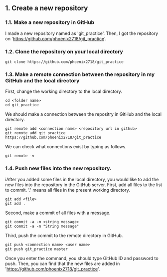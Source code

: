 ## 1. Create a new repository

### 1.1. Make a new repository in GitHub
I made a new repository named as 'git_practice'. Then, I got the repository on 'https://github.com/phoenix2718/git_practice'.  

### 1.2. Clone the repository on your local directory
```
git clone https://github.com/phoenix2718/git_practice
```

### 1.3. Make a remote connection between the repository in my GitHub and the local directory
First, change the working directory to the local directory.
```
cd <folder name>
cd git_practice
```
We should make a connection between the repositry in GitHub and the local directory.
```
git remote add <connection name> <repository url in github>
git remote add git_practice https://github.com/phoenix2718/git_practice
```
We can check what connections exist by typing as follows.
```
git remote -v
```

### 1.4. Push new files into the new repository.
iAfter you added some files in the local directory, you would like to add the new files into the repository in the GitHub server. 
First, add all files to the list to commit. '.' means all files in the present working directory.
```
git add <file>
git add .
```
Second, make a commit of all files with a message.
```
git commit -a -m <string message>
git commit -a -m "String message"
```
Third, push the commit to the remote directory in GitHub.
```
git push <connection name> <user name>
git push git_practice master
```
Once you enter the command, you should type GitHub ID and password to push. Then, you can find that the new files are added in 'https://github.com/phoenix2718/git_practice'.


